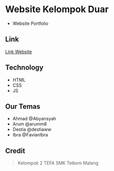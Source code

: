 # Website Kelompok Duar

- Website Portfolio

## Link

[Link Website]()

## Technology

- HTML
- CSS
- JS

## Our Temas

- Ahmad @Abyansyah 
- Arum @arumm8
- Destia @destiaww
- Ibra @FavianIbra

## Credit

> Kelompok 2 TEFA SMK Telkom Malang
